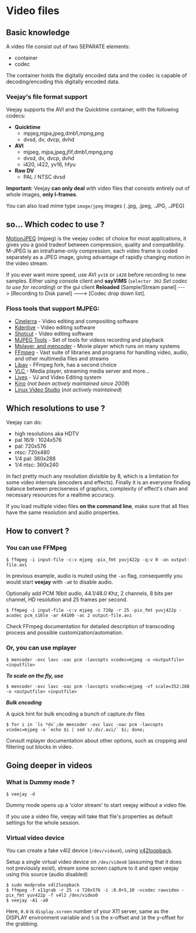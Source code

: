 Video files
=========================
Basic knowledge
--------
A video file consist out of two SEPARATE elements:
- container
- codec

The container holds the digitally encoded data and the codec is capable of decoding/encoding this digitally encoded data.

### Veejay's file format support

Veejay supports the AVI and the Quicktime container, with the following codecs:

- **Quicktime**
    - mpjeg,mjpa,jpeg,dmb1,mpng,png
    - dvsd, dv, dvcp, dvhd
- **AVI**
    - mjpeg, mjpa,jpeg,jfif,dmb1,mpng,png
    - dvsd, dv, dvcp, dvhd
    - i420, i422, yv16, hfyu
- **Raw DV**
    - PAL / NTSC dvsd

**Important:** Veejay **can only deal** with video files that consists entirely out of whole images, **only I-frames**.

You can also load mime type `image/jpeg` images ( .jpg, .jpeg, .JPG, .JPEG)

so... Which codec to use ?
-------------
[MotionJPEG](https://en.wikipedia.org/wiki/Motion_JPEG) (mjpeg) is the veejay codec of choice for most applications, it gives you a good tradeof between compression, quality and compatibility. M-JPEG is an intraframe-only compression, each video frame is coded separately as a JPEG image, giving advantage of rapidly changing motion in the video stream.

If you ever want more speed, use AVI `yv16` or `i420` before recording to new samples. Either using console client and **sayVIMS** (`selector 302` _Set codec to use for recording_) or the gui client **Reloaded** [Sample/Stream panel] ---> [Recording to Disk panel] ---> [Codec drop down list].

### Floss tools that support MJPEG:
* [Cinelerra](http://cinelerra.org/) - Video editing and compositing software
* [Kdenlive](https://kdenlive.org/fr/) - Video editing software
* [Shotcut](https://shotcut.org/) - Video editing software
* [MJPEG Tools](http://mjpeg.sourceforge.net/) - Set of tools for videos recording and playback
* [Mplayer, and mencoder](http://www.mplayerhq.hu/) - Movie player which runs on many systems
* [FFmpeg](https://ffmpeg.org) - Vast suite of libraries and programs for handling video, audio, and other multimedia files and streams
* [Libav](https://libav.org) - FFmpeg fork, has a second choice
* [VLC ](https://www.videolan.org/) - Media player, streaming media server and more...
* [Lives](http://lives-video.com/) - VJ and Video Editing system
* [Kino](http://www.kinodv.org/Kino) (_not been actively maintained since 2009_)
* [Linux Video Studio](http://ronald.bitfreak.net/lvs/index.shtml) (_not actively maintained_)


Which resolutions to use ?
------------
Veejay can do:
* high resolutions aka HDTV
* pal 16/9 : 1024x576
* pal: 720x576
* ntsc: 720x480
* 1/4 pal: 360x288
* 1/4 ntsc: 360x240

In fact pretty much any resolution divisible by 8, which is a limitation for some video internals (encoders and effects). Finally it is an everyone finding balance between preciseness of graphics, complexity of effect's chain and necessary resources for a realtime accuracy.

If you load multiple video files **on the command line**, make sure that all files have the same resolution and audio properties.

How to convert ?
-------------
### You can use FFMpeg

```
$ ffmpeg -i input-file -c:v mjpeg -pix_fmt yuvj422p -q:v 0 -an output-file.avi
```
In previous example, audio is muted using the `-an` flag, consequently you would start **veejay** with `-a0` to disable audio.

Optionally add PCM 16bit audio, 44.1/48.0 Khz, 2 channels, 8 bits per channel, HD resolution and 25 frames per second.
```
$ ffmpeg -i input-file -c:v mjpeg -s 720p -r 25 -pix_fmt yuvj422p -acodec pcm_s16le -ar 44100 -ac 2 output-file.avi
```
Check FFmpeg documentation for detailed description of transcoding process and possible customization/automation.

### Or, you can use mplayer
```
$ mencoder -ovc lavc -oac pcm -lavcopts vcodec=mjpeg -o <outputfile> <inputfile>
```

***To scale on the fly, use***
```
$ mencoder -ovc lavc -oac pcm -lavcopts vcodec=mjpeg -vf scale=352:288 -o <outputfile> <inputfile>
```

***Bulk encoding***

A quick hint for bulk encoding a bunch of capture.dv files
```
$ for i in `ls *dv`;do mencoder -ovc lavc -oac pcm -lavcopts vcodec=mjpeg -o `echo $i | sed s/.dv/.avi/` $i; done;
```

Consult mplayer documentation about other options, such as cropping and filtering out blocks in video.

Going deeper in videos
------------
### What is Dummy mode ?
```
$ veejay -d
```

Dummy mode opens up a 'color stream' to start veejay without a video file.

If you use a video file, veejay will take that file's properties as default settings for the whole session.


### Virtual video device

You can create a fake v4l2 device (`/dev/videoX`), using [v42loopback](https://github.com/umlaeute/v4l2loopback).

Setup a single virtual video device on `/dev/video0` (assuming that it does not previously exist), stream some screen capture to it and open veejay using this source (audio disabled)
```
$ sudo modprobe v4l2loopback
$ ffmpeg -f x11grab -r 25 -s 720x576 -i :0.0+5,10 -vcodec rawvideo -pix_fmt yuv422p -f v4l2 /dev/video0
$ veejay -A1 -a0
```
Here, `0.0` is `display.screen` number of your X11 server, same as the DISPLAY environment variable and `5` is the x-offset and `10` the y-offset for the grabbing.
